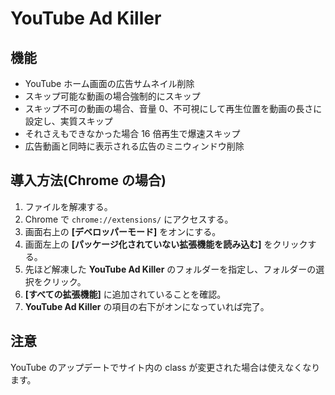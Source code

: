 # YouTube Ad Killer

## 機能

- YouTube ホーム画面の広告サムネイル削除
- スキップ可能な動画の場合強制的にスキップ
- スキップ不可の動画の場合、音量 0、不可視にして再生位置を動画の長さに設定し、実質スキップ
- それさえもできなかった場合 16 倍再生で爆速スキップ
- 広告動画と同時に表示される広告のミニウィンドウ削除

## 導入方法(Chrome の場合)

1. ファイルを解凍する。
2. Chrome で `chrome://extensions/` にアクセスする。
3. 画面右上の **[デベロッパーモード]** をオンにする。
4. 画面左上の **[パッケージ化されていない拡張機能を読み込む]** をクリックする。
5. 先ほど解凍した **YouTube Ad Killer** のフォルダーを指定し、フォルダーの選択をクリック。
6. **[すべての拡張機能]** に追加されていることを確認。
7. **YouTube Ad Killer** の項目の右下がオンになっていれば完了。

## 注意

YouTube のアップデートでサイト内の class が変更された場合は使えなくなります。

